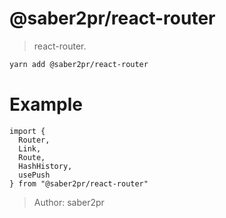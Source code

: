 # @saber2pr/react-router

> react-router.

```bash
yarn add @saber2pr/react-router
```

# Example

```tsx
import {
  Router,
  Link,
  Route,
  HashHistory,
  usePush
} from "@saber2pr/react-router"
```

> Author: saber2pr
